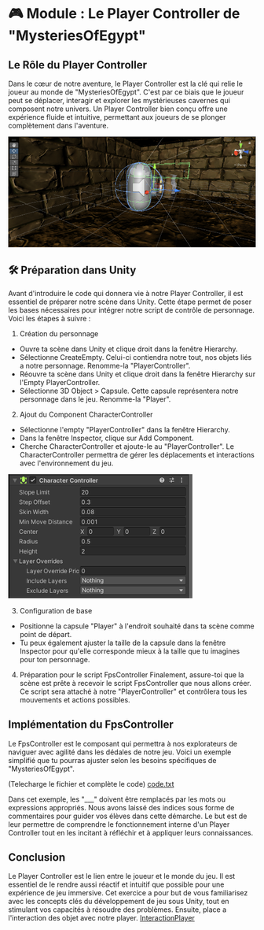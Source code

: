 # 🎮 Module : Le Player Controller de "MysteriesOfEgypt"
## Le Rôle du Player Controller
Dans le cœur de notre aventure, le Player Controller est la clé qui relie le joueur au monde de "MysteriesOfEgypt". C'est par ce biais que le joueur peut se déplacer, interagir et explorer les mystérieuses cavernes qui composent notre univers. Un Player Controller bien conçu offre une expérience fluide et intuitive, permettant aux joueurs de se plonger complètement dans l'aventure.

![FPSController](Images/FPSController.png)

## 🛠 Préparation dans Unity
Avant d'introduire le code qui donnera vie à notre Player Controller, il est essentiel de préparer notre scène dans Unity. Cette étape permet de poser les bases nécessaires pour intégrer notre script de contrôle de personnage. Voici les étapes à suivre :

1. Création du personnage
- Ouvre ta scène dans Unity et clique droit dans la fenêtre Hierarchy.
- Sélectionne CreateEmpty. Celui-ci contiendra notre tout, nos objets liés a notre personnage. Renomme-la "PlayerController".
- Réouvre ta scène dans Unity et clique droit dans la fenêtre Hierarchy sur l'Empty PlayerController.
- Sélectionne 3D Object > Capsule. Cette capsule représentera notre personnage dans le jeu. Renomme-la "Player".

2. Ajout du Component CharacterController
- Sélectionne l'empty "PlayerController" dans la fenêtre Hierarchy.
- Dans la fenêtre Inspector, clique sur Add Component.
- Cherche CharacterController et ajoute-le au "PlayerController". Le CharacterController permettra de gérer les déplacements et interactions avec l'environnement du jeu.

![CharacterController](Images/CharacterController.png)

3. Configuration de base
- Positionne la capsule "Player" à l'endroit souhaité dans ta scène comme point de départ.
- Tu peux également ajuster la taille de la capsule dans la fenêtre Inspector pour qu'elle corresponde mieux à la taille que tu imagines pour ton personnage.

4. Préparation pour le script FpsController
Finalement, assure-toi que la scène est prête à recevoir le script FpsController que nous allons créer. Ce script sera attaché à notre "PlayerController" et contrôlera tous les mouvements et actions possibles.

## Implémentation du FpsController
Le FpsController est le composant qui permettra à nos explorateurs de naviguer avec agilité dans les dédales de notre jeu. Voici un exemple simplifié que tu pourras ajuster selon les besoins spécifiques de "MysteriesOfEgypt". 

(Telecharge le fichier et complète le code) [code.txt](https://github.com/g404-code-gaming/MysteriesOfEgypt/files/14100208/code.txt)

Dans cet exemple, les "___" doivent être remplacés par les mots ou expressions appropriés. Nous avons laissé des indices sous forme de commentaires pour guider vos élèves dans cette démarche. Le but est de leur permettre de comprendre le fonctionnement interne d'un Player Controller tout en les incitant à réfléchir et à appliquer leurs connaissances.

## Conclusion
Le Player Controller est le lien entre le joueur et le monde du jeu. Il est essentiel de le rendre aussi réactif et intuitif que possible pour une expérience de jeu immersive. Cet exercice a pour but de vous familiarisez avec les concepts clés du développement de jeu sous Unity, tout en stimulant vos capacités à résoudre des problèmes.
Ensuite, place a l'interaction des objet avec notre player.
[InteractionPlayer]()


